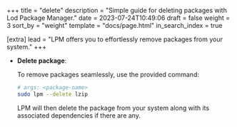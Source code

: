 +++
title = "delete"
description = "Simple guide for deleting packages with Lod Package Manager."
date = 2023-07-24T10:49:06
draft = false
weight = 3
sort_by = "weight"
template = "docs/page.html"
in_search_index = true

[extra]
lead = "LPM offers you to effortlessly remove packages from your system."
+++

- **Delete package**:

    To remove packages seamlessly, use the provided command:

    ```sh
    # args: <package-name>
    sudo lpm --delete lzip
    ```

    LPM will then delete the package from your system along with its associated dependencies if there are any.
